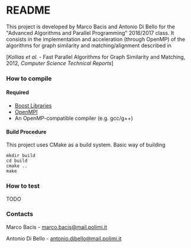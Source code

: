 # README #

This project is developed by Marco Bacis and Antonio Di Bello for the "Advanced Algorithms and Parallel Programming" 2016/2017 class.
It consists in the implementation and acceleration (through OpenMP) of the algorithms for graph similarity and matching/alignment described in

[*Kollias et al.* - Fast Parallel Algorithms for Graph Similarity and Matching, 2012, *Computer Science Technical Reports*]

### How to compile ###

#### Required ####
- [Boost Libraries](http://www.boost.org/)
- [OpenMPI](https://www.open-mpi.org/)
- An OpenMP-compatible compiler (e.g. gcc/g++)

#### Build Procedure ####
This project uses CMake as a build system.
Basic way of building
```
mkdir build
cd build
cmake ..
make
```

### How to test ###

TODO

### Contacts ###

Marco Bacis - marco.bacis@mail.polimi.it

Antonio Di Bello - antonio.dibello@mail.polimi.it
